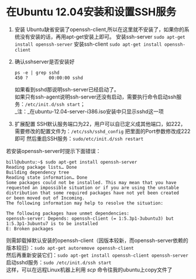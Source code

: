 # 在Ubuntu 12.04安装和设置SSH服务

1. 安装 Ubuntu缺省安装了openssh-client,所以在这里就不安装了，如果你的系统没有安装的话，再用apt-get安装上即可。 安装ssh-server `sudo apt-get install openssh-server` 安装ssh-client `sudo apt-get install openssh-client`
2. 确认sshserver是否安装好

   ```text
   ps -e | grep sshd
   450 ?        00:00:00 sshd
   ```

   如果看到sshd那说明ssh-server已经启动了。  
   如果只有ssh-agent说明ssh-server还没有启动，需要执行命令启动ssh服务：`/etc/init.d/ssh start`；  
   _注：_在ubuntu-12.04-server-i386.iso安装中只显示sshd这一项

3. 扩展配置 SSH默认服务端口为22，用户可以自已定义成其他端口，如222，需要修改的配置文件为：`/etc/ssh/sshd_config` 把里面的Port参数修改成222即可 然后重启SSH服务：`sudo/etc/init.d/ssh restart`

若安装openssh-server时提示下面错误：

```text
bill@ubuntu:~$ sudo apt-get install openssh-server
Reading package lists… Done
Building dependency tree
Reading state information… Done
Some packages could not be installed. This may mean that you have
requested an impossible situation or if you are using the unstable
distribution that some required packages have not yet been created
or been moved out of Incoming.
The following information may help to resolve the situation:

The following packages have unmet dependencies:
openssh-server: Depends: openssh-client (= 1:5.3p1-3ubuntu3) but 1:5.3p1-3ubuntu7 is to be installed
E: Broken packages
```

则需卸载掉默认安装的openssh-client（因版本较新，而openssh-server依赖的版本较旧）：`sudo apt-get autoremove openssh-client`  
然后再重新安装它们：`sudo apt-get install openssh-client openssh-server`  
启动sshd服务：`sudo /etc/init.d/ssh start`  
这样，可以在远程Linux机器上利用 _scp_ 命令往我的ubuntu上copy文件了

